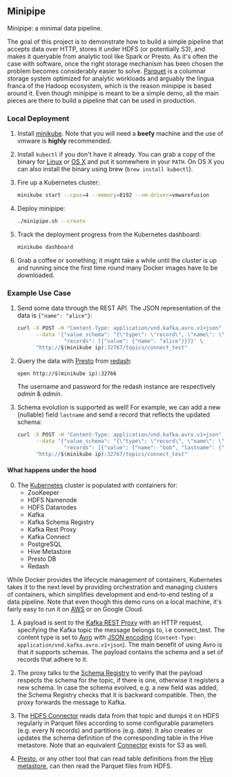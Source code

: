 ## Minipipe
Minipipe: a minimal data pipeline. 

The goal of this project is to demonstrate how to build a simple pipeline that accepts data over HTTP, stores it under HDFS (or potentially S3), and makes it queryable from analytic tool like Spark or Presto. As it's often the case with software, once the right storage mechanism has been chosen the problem becomes considerably easier to solve. [Parquet](https://parquet.apache.org/) is a columnar storage system optimized for analytic workloads and arguably the lingua franca of the Hadoop ecosystem, which is the reason minipipe is based around it. Even though minipipe is meant to be a simple demo, all the main pieces are there to build a pipeline that can be used in production.

### Local Deployment
1. Install [minikube](https://github.com/kubernetes/minikube). Note that you will need a **beefy** machine and the use of vmware is **highly** recommended.

2. Install `kubectl` if you don't have it already. You can grab a copy of the binary for [Linux](https://storage.googleapis.com/kubernetes-release/release/v1.2.4/bin/linux/amd64/kubectl) or [OS X](https://storage.googleapis.com/kubernetes-release/release/v1.2.4/bin/darwin/amd64/kubectl) and put it somewhere in your `PATH`. On OS X you can also install the binary using brew (`brew install kubectl`).

3. Fire up a Kubernetes cluster:
   ```bash
   minikube start --cpus=4 --memory=8192 --vm-driver=vmwarefusion
   ```

4. Deploy minipipe:
   ```bash
   ./minipipe.sh --create
   ```

5. Track the deployment progress from the Kubernetes dashboard:
   ```bash
   minikube dashboard
   ```

6. Grab a coffee or something; it might take a while until the cluster is up and running since the first time round many Docker images have to be downloaded.

### Example Use Case
1. Send some data through the REST API. The JSON representation of the data is `{"name": "alice"}`:
   ```bash
   curl -X POST -H "Content-Type: application/vnd.kafka.avro.v1+json" \
         --data '{"value_schema": "{\"type\": \"record\", \"name\": \"User\", \"fields\": [{\"name\": \"name\", \"type\": \"string\"}]}", 
                  "records": [{"value": {"name": "alice"}}]}' \
         "http://$(minikube ip):32767/topics/connect_test"
   ```

2. Query the data with [Presto](http://prestodb.io/) from [redash](http://redash.io/):
   ```bash
   open http://$(minikube ip):32766
   ```
   The username and password for the redash instance are respectively *admin* & *admin*.

3. Schema evolution is supported as well! For example, we can add a new (nullable) field `lastname` and send a record that reflects the updated schema:
   ```bash
   curl -X POST -H "Content-Type: application/vnd.kafka.avro.v1+json" \
         --data '{"value_schema": "{\"type\": \"record\", \"name\": \"User\", \"fields\": [{\"name\": \"name\", \"type\": \"string\"}, {\"name\": \"lastname\", \"type\": [\"null\", \"string\"], \"default\": null}]}", 
                  "records": [{"value": {"name": "bob", "lastname": {"string": "smith"}}}]}' \
         "http://$(minikube ip):32767/topics/connect_test"
   ```

#### What happens under the hood
0. The [Kubernetes](http://kubernetes.io/) cluster is populated with containers for:
   - ZooKeeper
   - HDFS Namenode
   - HDFS Datanodes
   - Kafka
   - Kafka Schema Registry
   - Kafka Rest Proxy
   - Kafka Connect
   - PostgreSQL
   - Hive Metastore
   - Presto DB
   - Redash

  While Docker provides the lifecycle management of containers, Kubernetes takes it to the next level by providing orchestration and managing clusters of containers, which simplifies development and end-to-end testing of a data pipeline. Note that even though this demo runs on a local machine, it's fairly easy to run it on [AWS](http://kubernetes.io/docs/getting-started-guides/aws/) or on Google Cloud.

1. A payload is sent to the [Kafka REST Proxy](http://docs.confluent.io/2.0.0/kafka-rest/docs/index.html) with an HTTP request, specifying the Kafka topic the message belongs to, i.e connect_test. The content type is set to [Avro](https://avro.apache.org/) with [JSON encoding](https://avro.apache.org/docs/1.7.7/spec.html#json_encoding) (`Content-Type: application/vnd.kafka.avro.v1+json`). The main benefit of using Avro is that it supports schemas. The payload contains the schema and a set of records that adhere to it.

2. The proxy talks to the [Schema Registry](http://docs.confluent.io/1.0/schema-registry/docs/intro.html) to verify that the payload respects the schema for the topic, if there is one, otherwise it registers a new schema. In case the schema evolved, e.g. a new field was added, the Schema Registry checks that it is backward compatible. Then, the proxy forwards the message to Kafka.

3. The [HDFS Connector](http://docs.confluent.io/2.0.0/connect/connect-hdfs/docs/index.html) reads data from that topic and dumps it on HDFS regularly in Parquet files according to some configurable parameters (e.g. every N records) and partitions (e.g. date). It also creates or updates the schema definition of the corresponding table in the Hive metastore. Note that an equivalent [Connector](https://github.com/qubole/streamx) exists for S3 as well.

4. [Presto](https://prestodb.io/), or any other tool that can read table definitions from the [Hive metastore](https://hive.apache.org/), can then read the Parquet files from HDFS.
